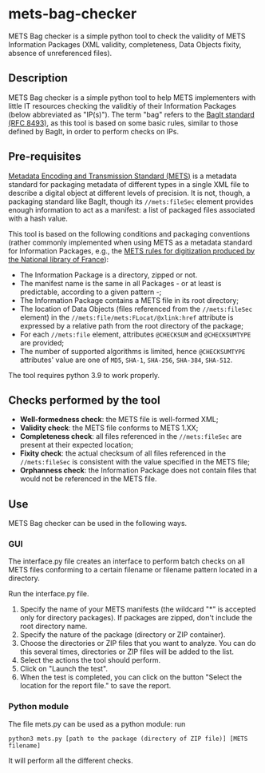# mets-bag-checker
METS Bag checker is a simple python tool to check the validity of METS Information Packages (XML validity, completeness, Data Objects fixity, absence of unreferenced files).
## Description
METS Bag checker is a simple python tool to help METS implementers with little IT resources checking the validitiy of their Information Packages (below abbreviated as "IP(s)"). The term "bag" refers to the [BagIt standard (RFC 8493)](https://www.rfc-editor.org/rfc/rfc8493), as this tool is based on some basic rules, similar to those defined by BagIt, in order to perform checks on IPs.

## Pre-requisites
[Metadata Encoding and Transmission Standard (METS)](https://www.loc.gov/standards/mets/) is a metadata standard for packaging metadata of different types in a single XML file to describe a digital object at different levels of precision. It is not, though, a packaging standard like BagIt, though its `//mets:fileSec` element provides enough information to act as a manifest: a list of packaged files associated with a hash value.

This tool is based on the following conditions and packaging conventions (rather commonly implemented when using METS as a metadata standard for Information Packages, e.g., the [METS rules for digitization produced by the National library of France](https://www.bnf.fr/fr/les-referentiels-de-numerisation-de-la-bnf#bnf-enrichissement-des-m-tadonn-es)):
* The Information Package is a directory, zipped or not.
* The manifest name is the same in all Packages - or at least is predictable, according to a given pattern -;
* The Information Package contains a METS file in its root directory;
* The location of Data Objects (files referenced from the `//mets:fileSec` element) in the `//mets:file/mets:FLocat/@xlink:href` attribute is expressed by a relative path from the root directory of the package;
* For each `//mets:file` element, attributes `@CHECKSUM` and `@CHECKSUMTYPE` are provided;
* The number of supported algorithms is limited, hence `@CHECKSUMTYPE` attributes' value are one of `MD5`, `SHA-1`, `SHA-256`, `SHA-384`, `SHA-512`.

The tool requires python 3.9 to work properly.

## Checks performed by the tool
* **Well-formedness check**: the METS file is well-formed XML;
* **Validity check**: the METS file conforms to METS 1.XX;
* **Completeness check**: all files referenced in the `//mets:fileSec` are present at their expected location;
* **Fixity check**: the actual checksum of all files referenced in the `//mets:fileSec` is consistent with the value specified in the METS file;
* **Orphanness check**: the Information Package does not contain files that would not be referenced in the METS file.

## Use
METS Bag checker can be used in the following ways.
### GUI
The interface.py file creates an interface to perform batch checks on all METS files conforming to a certain filename or filename pattern located in a directory.

Run the interface.py file.

1. Specify the name of your METS manifests (the wildcard "*" is accepted only for directory packages). If packages are zipped, don't include the root directory name.
2. Specify the nature of the package (directory or ZIP container).
3. Choose the directories or ZIP files that you want to analyze. You can do this several times, directories or ZIP files will be added to the list.
4. Select the actions the tool should perform.
5. Click on "Launch the test".
6. When the test is completed, you can click on the button "Select the location for the report file." to save the report.

### Python module
The file mets.py can be used as a python module: run

`python3 mets.py [path to the package (directory of ZIP file)] [METS filename]`

It will perform all the different checks.